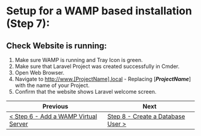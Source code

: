 # Setup for a WAMP based installation (Step 7):

## Check Website is running:

1. Make sure WAMP is running and Tray Icon is green.
2. Make sure that Laravel Project was created successfully in Cmder.
3. Open Web Browser.
4. Navigate to [http://www.[ProjectName].local](http://www.[ProjectName].local) - Replacing [**_ProjectName_**] with the name of your Project.
5. Confirm that the website shows Laravel welcome screen.

| Previous | Next |
| -------- | ---- |
| [< Step 6 - Add a WAMP Virtual Server ](wamp-6.md) | [Step 8 - Create a Database User >](wamp-8.md) |